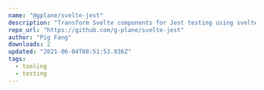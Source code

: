 ```yaml
---
name: "@gplane/svelte-jest"
description: "Transform Svelte components for Jest testing using svelte-preprocess."
repo_url: "https://github.com/g-plane/svelte-jest"
author: "Pig Fang"
downloads: 2
updated: "2021-06-04T08:51:53.936Z"
tags: 
  - tooling
  - testing
---
```

